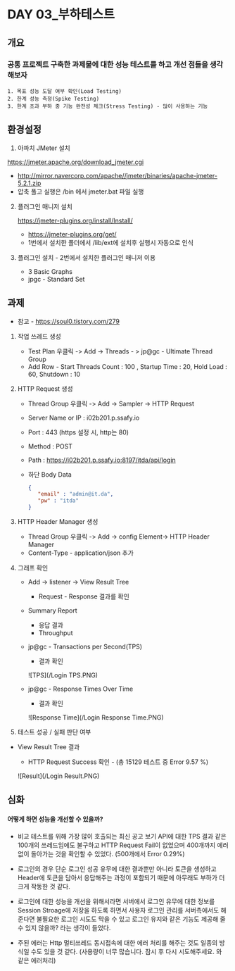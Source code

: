 # DAY 03_부하테스트

## 개요

### 공통 프로젝트 구축한 과제물에 대한 성능 테스트를 하고 개선 점들을 생각해보자

	1. 목표 성능 도달 여부 확인(Load Testing)
 	2. 한계 성능 측정(Spike Testing)
 	3. 한계 초과 부하 중 기능 완전성 체크(Stress Testing) - 많이 사용하는 기능



## 환경설정

1.  아파치 JMeter 설치

   https://jmeter.apache.org/download_jmeter.cgi

   - http://mirror.navercorp.com/apache//jmeter/binaries/apache-jmeter-5.2.1.zip
   - 압축 풀고 실행은 /bin 에서 jmeter.bat 파일 실행

2. 플러그인 매니저 설치

   https://jmeter-plugins.org/install/Install/

   - https://jmeter-plugins.org/get/
   - 1번에서 설치한 폴더에서 /lib/ext에 설치후 실행시 자동으로 인식

3. 플러그인 설치 - 2번에서 설치한 플러그인 매니저 이용

   - 3 Basic Graphs
   - jpgc - Standard Set



## 과제

- 참고 - https://soul0.tistory.com/279

1. 작업 쓰레드 생성

   - Test Plan 우클릭 -> Add -> Threads - > jp@gc - Ultimate Thread Group
   - Add Row - Start Threads Count : 100 , Startup Time : 20, Hold Load : 60, Shutdown : 10

2. HTTP Request 생성

   - Thread Group 우클릭 -> Add -> Sampler -> HTTP Request

   - Server Name or IP : i02b201.p.ssafy.io

   - Port : 443 (https  설정 시, http는 80)

   - Method : POST

   - Path : https://i02b201.p.ssafy.io:8197/itda/api/login

   - 하단 Body Data

     ```json
     {
     	"email" : "admin@it.da",
     	"pw" : "itda"
     }
     ```

3. HTTP Header Manager 생성

   - Thread Group 우클릭 -> Add -> config Element-> HTTP Header Manager
   - Content-Type - application/json 추가

4. 그래프 확인

   - Add -> listener -> View Result Tree

     - Request - Response 결과를 확인

   - Summary Report

     - 응답 결과
     - Throughput

   - jp@gc - Transactions per Second(TPS)

     - 결과 확인

     ![TPS](/Login TPS.PNG)

   - jp@gc - Response Times Over Time

     - 결과 확인

     ![Response Time](/Login Response Time.PNG)

5.  테스트 성공 / 실패 판단 여부

   - View Result Tree 결과

     - HTTP Request Success 확인 - (총 15129 테스트 중 Error 9.57 %)

     ![Result](/Login Result.PNG)

## 심화

#### 어떻게 하면 성능을 개선할 수 있을까?

- 비교 테스트를 위해 가장 많이 호출되는 최신 공고 보기 API에 대한 TPS 결과 같은 100개의 쓰레드임에도 불구하고 HTTP Request Fail이 없었으며 400개까지 에러 없이 돌아가는 것을 확인할 수 있었다. (500개에서 Error 0.29%)

- 로그인의 경우 단순 로그인 성공 유무에 대한 결과뿐만 아니라 토큰을 생성하고 Header에 토큰을 담아서 응답해주는 과정이 포함되기 때문에 아무래도 부하가 더 크게 작동한 것 같다.
- 로그인에 대한 성능을 개선을 위해서라면 서버에서 로그인 유무에 대한 정보를 Session Stroage에 저장을 하도록 하면서 사용자 로그인 관리를 서버측에서도 해준다면 불필요한 로그인 시도도 막을 수 있고 로그인 유지와 같은 기능도 제공해 줄 수 있지 않을까? 라는 생각이 들었다.
- 주된 에러는 Http 멀티쓰레드 동시접속에 대한 에러 처리를 해주는 것도 일종의 방식일 수도 있을 것 같다.
  (사용량이 너무 많습니다. 잠시 후 다시 시도해주세요. 와 같은 에러처리)

